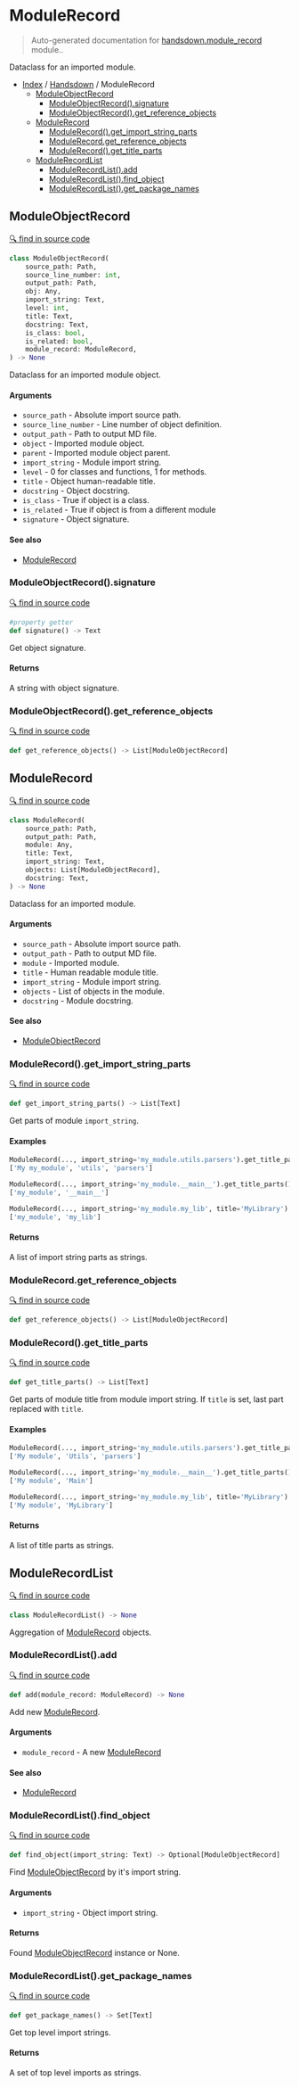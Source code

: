 # ModuleRecord

> Auto-generated documentation for [handsdown.module_record](https://github.com/vemel/handsdown/blob/master/handsdown/module_record.py) module..

Dataclass for an imported module.

- [Index](../README.md#modules) / [Handsdown](index.md#handsdown) / ModuleRecord
  - [ModuleObjectRecord](#moduleobjectrecord)
    - [ModuleObjectRecord().signature](#moduleobjectrecordsignature)
    - [ModuleObjectRecord().get_reference_objects](#moduleobjectrecordget_reference_objects)
  - [ModuleRecord](#modulerecord)
    - [ModuleRecord().get_import_string_parts](#modulerecordget_import_string_parts)
    - [ModuleRecord.get_reference_objects](#modulerecordget_reference_objects)
    - [ModuleRecord().get_title_parts](#modulerecordget_title_parts)
  - [ModuleRecordList](#modulerecordlist)
    - [ModuleRecordList().add](#modulerecordlistadd)
    - [ModuleRecordList().find_object](#modulerecordlistfind_object)
    - [ModuleRecordList().get_package_names](#modulerecordlistget_package_names)

## ModuleObjectRecord

[🔍 find in source code](https://github.com/vemel/handsdown/blob/master/handsdown/module_record.py#L16)

```python
class ModuleObjectRecord(
    source_path: Path,
    source_line_number: int,
    output_path: Path,
    obj: Any,
    import_string: Text,
    level: int,
    title: Text,
    docstring: Text,
    is_class: bool,
    is_related: bool,
    module_record: ModuleRecord,
) -> None
```

Dataclass for an imported module object.

#### Arguments

- `source_path` - Absolute import source path.
- `source_line_number` - Line number of object definition.
- `output_path` - Path to output MD file.
- `object` - Imported module object.
- `parent` - Imported module object parent.
- `import_string` - Module import string.
- `level` - 0 for classes and functions, 1 for methods.
- `title` - Object human-readable title.
- `docstring` - Object docstring.
- `is_class` - True if object is a class.
- `is_related` - True if object is from a different module
- `signature` - Object signature.

#### See also

- [ModuleRecord](#modulerecord)

### ModuleObjectRecord().signature

[🔍 find in source code](https://github.com/vemel/handsdown/blob/master/handsdown/module_record.py#L16)

```python
#property getter
def signature() -> Text
```

Get object signature.

#### Returns

A string with object signature.

### ModuleObjectRecord().get_reference_objects

[🔍 find in source code](https://github.com/vemel/handsdown/blob/master/handsdown/module_record.py#L99)

```python
def get_reference_objects() -> List[ModuleObjectRecord]
```

## ModuleRecord

[🔍 find in source code](https://github.com/vemel/handsdown/blob/master/handsdown/module_record.py#L121)

```python
class ModuleRecord(
    source_path: Path,
    output_path: Path,
    module: Any,
    title: Text,
    import_string: Text,
    objects: List[ModuleObjectRecord],
    docstring: Text,
) -> None
```

Dataclass for an imported module.

#### Arguments

- `source_path` - Absolute import source path.
- `output_path` - Path to output MD file.
- `module` - Imported module.
- `title` - Human readable module title.
- `import_string` - Module import string.
- `objects` - List of objects in the module.
- `docstring` - Module docstring.

#### See also

- [ModuleObjectRecord](#moduleobjectrecord)

### ModuleRecord().get_import_string_parts

[🔍 find in source code](https://github.com/vemel/handsdown/blob/master/handsdown/module_record.py#L158)

```python
def get_import_string_parts() -> List[Text]
```

Get parts of module `import_string`.

#### Examples

```python
ModuleRecord(..., import_string='my_module.utils.parsers').get_title_parts()
['My my_module', 'utils', 'parsers']

ModuleRecord(..., import_string='my_module.__main__').get_title_parts()
['my_module', '__main__']

ModuleRecord(..., import_string='my_module.my_lib', title='MyLibrary').get_title_parts()
['my_module', 'my_lib']
```

#### Returns

A list of import string parts as strings.

### ModuleRecord.get_reference_objects

[🔍 find in source code](https://github.com/vemel/handsdown/blob/master/handsdown/module_record.py#L210)

```python
def get_reference_objects() -> List[ModuleObjectRecord]
```

### ModuleRecord().get_title_parts

[🔍 find in source code](https://github.com/vemel/handsdown/blob/master/handsdown/module_record.py#L179)

```python
def get_title_parts() -> List[Text]
```

Get parts of module title from module import string.
If `title` is set, last part replaced with `title`.

#### Examples

```python
ModuleRecord(..., import_string='my_module.utils.parsers').get_title_parts()
['My module', 'Utils', 'parsers']

ModuleRecord(..., import_string='my_module.__main__').get_title_parts()
['My module', 'Main']

ModuleRecord(..., import_string='my_module.my_lib', title='MyLibrary').get_title_parts()
['My module', 'MyLibrary']
```

#### Returns

A list of title parts as strings.

## ModuleRecordList

[🔍 find in source code](https://github.com/vemel/handsdown/blob/master/handsdown/module_record.py#L216)

```python
class ModuleRecordList() -> None
```

Aggregation of [ModuleRecord](#modulerecord) objects.

### ModuleRecordList().add

[🔍 find in source code](https://github.com/vemel/handsdown/blob/master/handsdown/module_record.py#L249)

```python
def add(module_record: ModuleRecord) -> None
```

Add new [ModuleRecord](#modulerecord).

#### Arguments

- `module_record` - A new [ModuleRecord](#modulerecord)

#### See also

- [ModuleRecord](#modulerecord)

### ModuleRecordList().find_object

[🔍 find in source code](https://github.com/vemel/handsdown/blob/master/handsdown/module_record.py#L226)

```python
def find_object(import_string: Text) -> Optional[ModuleObjectRecord]
```

Find [ModuleObjectRecord](#moduleobjectrecord) by it's import string.

#### Arguments

- `import_string` - Object import string.

#### Returns

Found [ModuleObjectRecord](#moduleobjectrecord) instance or None.

### ModuleRecordList().get_package_names

[🔍 find in source code](https://github.com/vemel/handsdown/blob/master/handsdown/module_record.py#L239)

```python
def get_package_names() -> Set[Text]
```

Get top level import strings.

#### Returns

A set of top level imports as strings.
